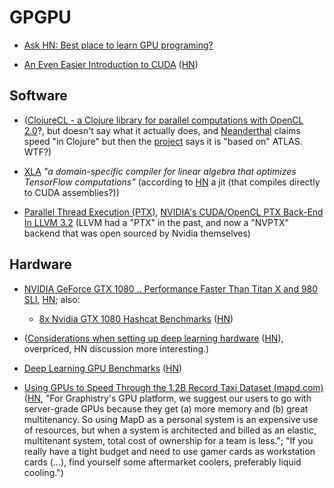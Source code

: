 # GPGPU

* [Ask HN: Best place to learn GPU programing?](https://news.ycombinator.com/item?id=11999892)

* [An Even Easier Introduction to CUDA](https://devblogs.nvidia.com/parallelforall/even-easier-introduction-cuda/) ([HN](https://news.ycombinator.com/item?id=13565763))

## Software

* ([ClojureCL - a Clojure library for parallel computations with OpenCL
  2.0](http://clojurecl.uncomplicate.org/)?, but doesn't say what it
  actually does, and
  [Neanderthal](http://neanderthal.uncomplicate.org/) claims speed "in
  Clojure" but then the
  [project](https://github.com/uncomplicate/neanderthal) says it is
  "based on" ATLAS. WTF?)

* [XLA](https://www.tensorflow.org/versions/master/experimental/xla/)
  *"a domain-specific compiler for linear algebra that optimizes
  TensorFlow computations"* (according to
  [HN](https://news.ycombinator.com/item?id=13568431) a jit (that
  compiles directly to CUDA assemblies?))

* [Parallel Thread Execution (PTX)](https://en.wikipedia.org/wiki/Parallel_Thread_Execution), 
  [NVIDIA's CUDA/OpenCL PTX Back-End In LLVM 3.2](http://www.phoronix.com/scan.php?page=news_item&px=MTI1NDU) (LLVM had a "PTX" in the past, and now a "NVPTX" backend that was open sourced by Nvidia themselves)

## Hardware

* [NVIDIA GeForce GTX 1080 .. Performance Faster Than Titan X and 980 SLI](http://wccftech.com/nvidia-geforce-gtx-1080-launch/), [HN](https://news.ycombinator.com/item?id=11648110); also:
  * [8x Nvidia GTX 1080 Hashcat Benchmarks](https://gist.github.com/epixoip/a83d38f412b4737e99bbef804a270c40) ([HN](https://news.ycombinator.com/item?id=11852958))

* ([Considerations when setting up deep learning hardware](http://www.pyimagesearch.com/2016/06/13/considerations-when-setting-up-deep-learning-hardware/) ([HN](https://news.ycombinator.com/item?id=11894094)), overpriced, HN discussion more interesting.)

* [Deep Learning GPU Benchmarks](http://add-for.com/deep-learning-benchmarks/) ([HN](https://news.ycombinator.com/item?id=12693745))

* [Using GPUs to Speed Through the 1.2B Record Taxi Dataset (mapd.com)](https://www.mapd.com/blog/2016/10/13/speeding-through-nyc-the-billion-row-nyc-taxi-dataset/) ([HN](https://news.ycombinator.com/item?id=12714448), "For Graphistry's GPU platform, we suggest our users to go with server-grade GPUs because they get (a) more memory and (b) great multitenancy. So using MapD as a personal system is an expensive use of resources, but when a system is architected and billed as an elastic, multitenant system, total cost of ownership for a team is less."; "If you really have a tight budget and need to use gamer cards as workstation cards (...), find yourself some aftermarket coolers, preferably liquid cooling.")

